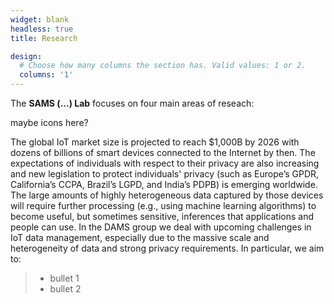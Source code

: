 ```yaml
---
widget: blank
headless: true
title: Research

design:
  # Choose how many columns the section has. Valid values: 1 or 2.
  columns: '1'
---
```


The **SAMS (...) Lab** focuses on four main areas of reseach:

maybe icons here?

The global IoT market size is projected to reach $1,000B by 2026 with dozens of billions of smart devices 
connected to the Internet by then. The expectations of individuals with respect to their privacy are also 
increasing and new legislation to protect individuals' privacy (such as Europe’s GPDR, California’s CCPA, 
Brazil’s LGPD, and India’s PDPB) is emerging worldwide. The large amounts of highly heterogeneous data 
captured by those devices will require further processing (e.g., using machine learning algorithms) to 
become useful, but sometimes sensitive, inferences that applications and people can use. In the DAMS group 
we deal with upcoming challenges in IoT data management, especially due to the massive scale and 
heterogeneity of data and strong privacy requirements. In particular, we aim to:

> * bullet 1 
> * bullet 2 